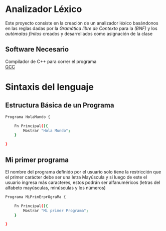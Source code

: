 
# Analizador Léxico 

Este proyecto consiste en la creación de un analizador léxico basándonos en las reglas dadas por la *Gramática libre de Contexto* para la *(BNF)* y los *autómatas finitos* creados y desarrollados como asignación de la clase

## Software Necesario 


Compilador de C++ para correr el programa   
[GCC](https://gcc.gnu.org/)


# Sintaxis del lenguaje

## Estructura Básica de un Programa
```bash
Programa HolaMundo {

    Fn Principal(){
        Mostrar "Hola Mundo";
    }

}
```
## Mi primer programa
El nombre del programa definido por el usuario solo tiene la restricción que el primer carácter debe ser una letra Mayúscula y si luego de este el usuario ingresa más caracteres, estos podrán ser alfanuméricos (letras del alfabeto mayúsculas, minúsculas y los números)
```bash
Programa MiPrimErprOgraMa {

    Fn Principal(){
        Mostrar "Mi primer Programa";
    }

}
```